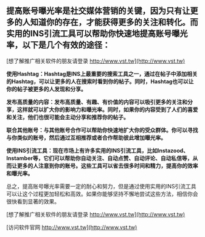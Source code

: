 ## **提高账号曝光率是社交媒体营销的关键，因为只有让更多的人知道你的存在，才能获得更多的关注和转化。而实用的INS引流工具可以帮助你快速地提高账号曝光率，以下是几个有效的途径：**

[想了解推广相关软件的朋友请登录 http://www.vst.tw](http://www.vst.tw)

**使用Hashtag：Hashtag是INS上最重要的搜索工具之一，通过在帖子中添加相关的Hashtag，可以让更多的人在搜索时看到你的帖子。同时，Hashtag也可以让你的帖子被更多的人发现和分享。**

**发布高质量的内容：发布高质量、有趣、有价值的内容可以吸引更多的关注和分享，这样就可以扩大你的影响力和曝光率。同时，如果你的内容受到了人们的喜爱和关注，他们也很可能会主动分享和推荐你的帖子。**

**联合其他账号：与其他账号合作可以帮助你快速地扩大你的受众群体。你可以寻找与你类似的账号，然后通过互相推荐或者合作帮助彼此增加曝光率。**

**使用INS引流工具：现在市场上有许多实用的INS引流工具，比如Instazood、Instamber等，它们可以帮助你自动关注、自动点赞、自动评论、自动私信等，从而让更多的人注意到你的账号。这些工具可以省去很多时间和精力，提高你的效率和曝光率。**

总之，提高账号曝光率需要一定的耐心和努力，但是通过使用实用的INS引流工具可以让这个过程更加轻松和高效。如果你能够坚持不懈地尝试这些方法，相信你会很快看到显著的效果。

[想了解推广相关软件的朋友请登录 http://www.vst.tw](http://www.vst.tw)


[访问软件官网 http://www.vst.tw](http://www.vst.tw)
